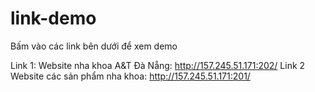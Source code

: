 # link-demo
Bấm vào các link bên dưới để xem demo

Link 1: Website nha khoa A&T Đà Nẵng: http://157.245.51.171:202/
Link 2 Website các sản phẩm nha khoa: http://157.245.51.171:201/
